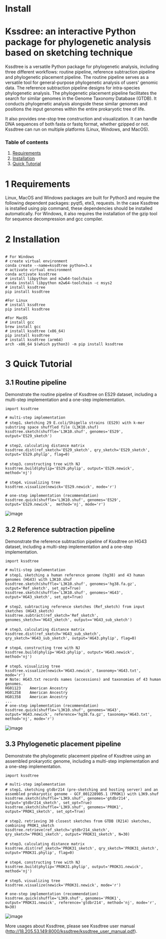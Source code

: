 # Install
# Kssdree: an interactive Python package for phylogenetic analysis based on sketching technique

Kssdtree is a versatile Python package for phylogenetic analysis, including three different workflows: routine pipeline, reference subtraction pipeline and phylogenetic placement pipeline. The routine pipeline serves as a versatile tool for general-purpose phylogenetic analysis of users' genomic data.  The reference subtraction pipeline designs for intra-species phylogenetic analysis. The phylogenetic placement pipeline facilitates the search for similar genomes in the Genome Taxonomy Database (GTDB). It conducts phylogenetic analysis alongside these similar genomes and positions the input genomes within the entire prokaryotic tree of life. 

It also provides one-stop tree construction and visualization. It can handle DNA sequences of both fasta or fastq format, whether gzipped or not. Kssdtree can run on multiple platforms (Linux, Windows, and MacOS).

### Table of contents
1. [Requirements](#1-requirements)
2. [Installation](#2-installation)
3. [Quick Tutorial](#3-quick-tutorial)

# 1 Requirements
Linux, MacOS and Windows packages are built for Python3 and require the following dependent packages: pyqt5, ete3, requests. In the case Kssdtree is installed using pip command, these dependencies should be installed automatically. For Windows, it also requires the installation of the gzip tool for sequence decompression and gcc compiler.

# 2 Installation
```

# For Windows
# create virtual environment
conda create --name=kssdtree python=3.x
# activate virtual environment
conda activate kssdtree
# install libpython and m2w64-toolchain 
conda install libpython m2w64-toolchain -c msys2
# install kssdtree
pip install kssdtree

#For Linux
# install kssdtree
pip install kssdtree

#For MacOS
# install gcc
brew install gcc
# install kssdtree (x86_64)
pip install kssdtree
# install kssdtree (arm64)
arch -x86_64 $(which python3) -m pip install kssdtree

```

# 3 Quick Tutorial
## 3.1 Routine pipeline
Demonstrate the routine pipeline of Kssdtree on ES29 dataset, including a multi-step implementation and a one-step implementation.
```
import kssdtree

# multi-step implementation
# step1、sketching 29 E.coli/Shigella strains (ES29) with k-mer substring space shuffled file (L3K10.shuf)
kssdtree.sketch(shuffle='L3K10.shuf', genomes='ES29', output='ES29_sketch')

# step2、calculating distance matrix 
kssdtree.dist(ref_sketch='ES29_sketch', qry_sketch='ES29_sketch', output='ES29.phylip', flag=0)

# step3、constructing tree with NJ
kssdtree.build(phylip='ES29.phylip', output='ES29.newick', method='nj')

# step4、visualizing tree 
kssdtree.visualize(newick='ES29.newick', mode='r')

# one-step implementation (recommendation)
kssdtree.quick(shuffle='L3K10.shuf', genomes='ES29', output='ES29.newick',  method='nj', mode='r')

```
![image](https://github.com/yhlink/kssdtree/blob/master/cases/case1.png)


## 3.2 Reference subtraction pipeline
Demonstrate the reference subtraction pipeline of Kssdtree on HG43 dataset, including a multi-step implementation and a one-step implementation.
```
import kssdtree

# multi-step implementation
# step1、sketching a human reference genome (hg38) and 43 human genomes (HG43) with L3K10.shuf
kssdtree.sketch(shuffle='L3K10.shuf', genomes='hg38.fa.gz', output='Ref_sketch', set_opt=True)
kssdtree.sketch(shuffle='L3K10.shuf', genomes='HG43', output='HG43_sketch', set_opt=True)

# step2、subtracting reference sketches (Ref_sketch) from input sketches (HG43_sketch)
kssdtree.subtract(ref_sketch='Ref_sketch', genomes_sketch=='HG43_sketch', output=='HG43_sub_sketch')

# step3、calculating distance matrix
kssdtree.dist(ref_sketch='HG43_sub_sketch', qry_sketch='HG43_sub_sketch', output='HG43.phylip', flag=0)

# step4、constructing tree with NJ
kssdtree.build(phylip='HG43.phylip', output='HG43.newick', method='nj')

# step5、visualizing tree 
kssdtree.visualize(newick='HG43.newick', taxonomy='HG43.txt', mode='r')
# Note: HG43.txt records names (accessions) and taxonomies of 43 human genomes.
HG01123    American Ancestry
HG01258    American Ancestry
HG01358    American Ancestry
...
# one-step implementation (recommendation)
kssdtree.quick(shuffle='L3K10.shuf', genomes='HG43', output='HG43.newick', reference='hg38.fa.gz', taxonomy='HG43.txt', method='nj', mode='r')

```
![image](https://github.com/yhlink/kssdtree/blob/master/cases/case2.png)

## 3.3 Phylogenetic placement pipeline
Demonstrate the phylogenetic placement pipeline of Kssdtree using an assembled prokaryotic genome, including a multi-step implementation and a one-step implementation.
```
import kssdtree

# multi-step implementation
# step1、sketching gtdbr214 (pre-sketching and hosting server) and an assembled prokaryotic genome - GCF_001228905.1 (PROK1) with L3K9.shuf
kssdtree.sketch(shuffle='L3K9.shuf', genomes='gtdbr214', output='gtdbr214_sketch', set_opt=True)
kssdtree.sketch(shuffle='L3K9.shuf', genomes='PROK1', output='PROK1_sketch', set_opt=True)

# step2、retrieving 30 closest sketches from GTDB (R214) sketches, combining PROK1_sketch
kssdtree.retrieve(ref_sketch='gtdbr214_sketch', qry_sketch='PROK1_sketch', output='PROK31_sketch', N=30)

# step3、calculating distance matrix
kssdtree.dist(ref_sketch='PROK31_sketch', qry_sketch='PROK31_sketch', output='PROK31.phylip', flag=0)

# step4、constructing tree with NJ
kssdtree.build(phylip='PROK31.phylip', output='PROK31.newick', method='nj')

# step5、visualizing tree 
kssdtree.visualize(newick='PROK31.newick', mode='r')

# one-step implementation (recommendation)
kssdtree.quick(shuffle='L3K9.shuf', genomes='PROK1', output='PROK31.newick', reference='gtdbr214', method='nj', mode='r', N=30)

```
![image](https://github.com/yhlink/kssdtree/blob/master/cases/case3.png)

More usages about Kssdtree, please see Kssdtree user manual (http://18.205.53.149:8000/kssdtree/kssdtree_user_manual.pdf).
 






